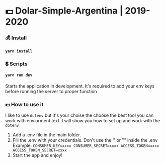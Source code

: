 # 💵 Dolar-Simple-Argentina | 2019-2020

### 💰 Install

#### `yarn install`

### 💲 Scripts

#### `yarn run dev`

Starts the application in development.
It's required to add your env keys before running the server to proper function

### 💵 How to use it

I like to use `dotenv` but it's your choise the choose the best tool you can work with
enviorment text. I will show you how to set up and work with the `dotenv`

1. Add a .env file in the main folder.
2. Fill the .env with your credentials. Don't use the '' or "" inside the .env
   Example:
   `CONSUMER_KEY=xxxx CONSUMER_SECRET=xxxx ACCESS_TOKEN=xxxx ACCESS_TOKEN_SECRET=xxxx`
3. Start the app and enjoy!
